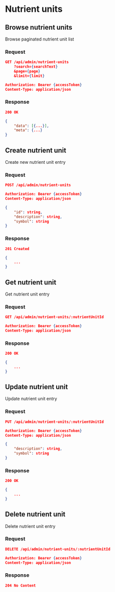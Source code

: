 # Nutrient units

## Browse nutrient units

Browse paginated nutrient unit list

### Request

```json
GET /api/admin/nutrient-units
    ?search={searchText}
    &page={page}
    &limit={limit}

Authorization: Bearer {accessToken}
Content-Type: application/json
```

### Response

```json
200 OK

{
    "data": [{...}],
    "meta": {...}
}
```

## Create nutrient unit

Create new nutrient unit entry

### Request

```json
POST /api/admin/nutrient-units

Authorization: Bearer {accessToken}
Content-Type: application/json

{
    "id": string,
    "description": string,
    "symbol": string
}
```

### Response

```json
201 Created

{
    ...
}
```

## Get nutrient unit

Get nutrient unit entry

### Request

```json
GET /api/admin/nutrient-units/:nutrientUnitId

Authorization: Bearer {accessToken}
Content-Type: application/json
```

### Response

```json
200 OK

{
    ...
}
```

## Update nutrient unit

Update nutrient unit entry

### Request

```json
PUT /api/admin/nutrient-units/:nutrientUnitId

Authorization: Bearer {accessToken}
Content-Type: application/json

{
    "description": string,
    "symbol": string
}
```

### Response

```json
200 OK

{
    ...
}
```

## Delete nutrient unit

Delete nutrient unit entry

### Request

```json
DELETE /api/admin/nutrient-units/:nutrientUnitId

Authorization: Bearer {accessToken}
Content-Type: application/json
```

### Response

```json
204 No Content
```
